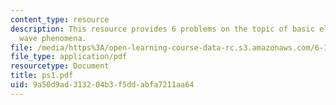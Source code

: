 ```yaml
---
content_type: resource
description: This resource provides 6 problems on the topic of basic electromagnetic
  wave phenomena.
file: /media/https%3A/open-learning-course-data-rc.s3.amazonaws.com/6-161-modern-optics-project-laboratory-fall-2005/9a50d9ad313204b3f5ddabfa7211aa64_ps1.pdf
file_type: application/pdf
resourcetype: Document
title: ps1.pdf
uid: 9a50d9ad-3132-04b3-f5dd-abfa7211aa64
---
```

